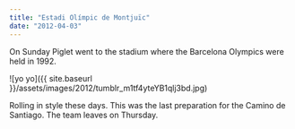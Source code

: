 ```yaml
---
title: "Estadi Olímpic de Montjuïc"
date: "2012-04-03"
---
```


On Sunday Piglet went to the stadium where the Barcelona Olympics were held in 1992.

![yo yo]({{ site.baseurl }}/assets/images/2012/tumblr_m1tf4yteYB1qlj3bd.jpg)

Rolling in style these days. This was the last preparation for the Camino de Santiago. The team leaves on Thursday.
